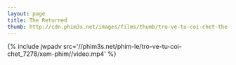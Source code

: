 ```yaml
---
layout: page
title: The Returned
thumb: http://cdn.phim3s.net/images/films/thumb/tro-ve-tu-coi-chet-the-returned-2013.jpg
---
```

{% include jwpadv src='//phim3s.net/phim-le/tro-ve-tu-coi-chet_7278/xem-phim//video.mp4' %}